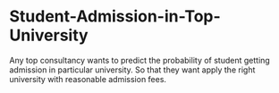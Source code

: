 # Student-Admission-in-Top-University
Any top consultancy wants to predict the probability of student getting admission in particular university. So that they want apply the right university with reasonable admission fees.
